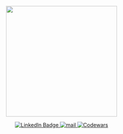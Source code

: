 <p align="center"><img src="https://media.giphy.com/media/zOvBKUUEERdNm/giphy.gif" width="300" /></p>
<div id="badges" align="center">
    <a href="https://t.me/suficks" target="_blank">
      <img src="https://img.shields.io/badge/Telegram-2CA5E0?style=for-the-badge&logo=telegram&logoColor=white)https://img.shields.io/badge/Telegram-2CA5E0?style=for-the-badge&logo=telegram&logoColor=white" alt="LinkedIn Badge"/>
    </a>
    <a href="mailto:vdo-sofia@mail.ru">
      <img src="https://img.shields.io/badge/mail-D14836?style=for-the-badge&logo=mail&logoColor=white" alt="mail"/>
    </a>
     <a href="https://www.codewars.com/users/Alexey-Lebedev-BPPG" target="_blank">
      <img src="https://img.shields.io/badge/Codewars-B1361E?style=for-the-badge&logo=Codewars&logoColor=white" alt="Codewars"/>
    </a>
  </div>
